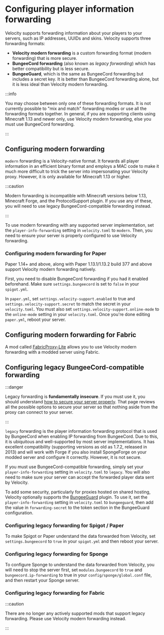 # Configuring player information forwarding

Velocity supports forwarding information about your players to your servers, such as IP addresses,
UUIDs and skins. Velocity supports three forwarding formats:

- **Velocity modern forwarding** is a custom forwarding format (modern forwarding) that is more
  secure.
- **BungeeCord forwarding** (also known as _legacy forwarding_) which has better compatibility but
  is less secure.
- **BungeeGuard**, which is the same as BungeeCord forwarding but includes a secret key. It is
  better than BungeeCord forwarding alone, but it is less ideal than Velocity modern forwarding.

:::info

You may choose between only one of these forwarding formats. It is not currently possible to "mix
and match" forwarding modes or use all the forwarding formats together. In general, if you are
supporting clients using Minecraft 1.13 and newer only, use Velocity modern forwarding, else you
must use BungeeCord forwarding.

:::

## Configuring modern forwarding

`modern` forwarding is a Velocity-native format. It forwards all player information in an efficient
binary format and employs a MAC code to make it much more difficult to trick the server into
impersonating your Velocity proxy. However, it is only available for Minecraft 1.13 or higher.

:::caution

Modern forwarding is incompatible with Minecraft versions below 1.13, Minecraft Forge, and the
ProtocolSupport plugin. If you use any of these, you will need to use legacy BungeeCord-compatible
forwarding instead.

:::

To use modern forwarding with any supported server implementation, set the `player-info-forwarding`
setting in `velocity.toml` to `modern`. Then, you need to ensure your server is properly configured
to use Velocity forwarding.

### Configuring modern forwarding for Paper

Paper 1.14+ and above, along with Paper 1.13.1/1.13.2 build 377 and above support Velocity modern
forwarding natively.

First, you need to disable BungeeCord forwarding if you had it enabled beforehand. Make sure
`settings.bungeecord` is set to `false` in your `spigot.yml`.

In `paper.yml`, set `settings.velocity-support.enabled` to true and
`settings.velocity-support.secret` to match the secret in your `velocity.toml`. You must also set
`settings.velocity-support.online-mode` to the `online-mode` setting in your `velocity.toml`. Once
you're done editing `paper.yml`, reboot your server.

## Configuring modern forwarding for Fabric

A mod called [FabricProxy-Lite](https://modrinth.com/mod/fabricproxy-lite) allows you to use
Velocity modern forwarding with a modded server using Fabric.

## Configuring legacy BungeeCord-compatible forwarding

:::danger

Legacy forwarding is **fundamentally insecure**. If you must use it, you should understand
[how to secure your server properly](../deployment/security.md). That page reviews all the possible
options to secure your server so that nothing aside from the proxy can connect to your server.

:::

`legacy` forwarding is the player information forwarding protocol that is used by BungeeCord when
enabling IP forwarding from BungeeCord. Due to this, it is ubiquitous and well-supported by most
server implementations. It has excellent compatibility (supporting versions as old as 1.7.2,
released in 2013) and will work with Forge if you also install SpongeForge on your modded server and
configure it correctly. However, it is not secure.

If you must use BungeeCord-compatible forwarding, simply set your `player-info-forwarding` setting
in `velocity.toml` to `legacy`. You will also need to make sure your server can accept the forwarded
player data sent by Velocity.

To add some security, particularly for proxies hosted on shared hosting, Velocity optionally
supports the [BungeeGuard](https://www.spigotmc.org/resources/bungeeguard.79601/) plugin. To use it,
set the `player-info-forwarding` setting in `velocity.toml` to `bungeeguard`, then add the value in
`forwarding-secret` to the token section in the BungeeGuard configuration.

### Configuring legacy forwarding for Spigot / Paper

To make Spigot or Paper understand the data forwarded from Velocity, set `settings.bungeecord` to
`true` in your `spigot.yml` and then reboot your server.

### Configuring legacy forwarding for Sponge

To configure Sponge to understand the data forwarded from Velocity, you will need to stop the server
first, set `modules.bungeecord` to `true` and `bungeecord.ip-forwarding` to true in your
`config/sponge/global.conf` file, and then restart your Sponge server.

### Configuring legacy forwarding for Fabric

:::caution

There are no longer any actively supported mods that support legacy forwarding. Please use Velocity
modern forwarding instead.

:::
